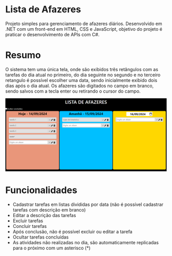 # Lista de Afazeres
Projeto simples para gerenciamento de afazeres diários. Desenvolvido em .NET com um front-end em HTML, CSS e JavaScript, objetivo do projeto é praticar o desenvolvimento de APIs com C#.

# Resumo
O sistema tem uma única tela, onde são exibidos três retângulos com as tarefas do dia atual no primeiro, do dia seguinte no segundo e no terceiro retangulo é possível escolher uma data, sendo inicialmente exibido dois dias após o dia atual.
Os afazeres são digitados no campo em branco, sendo salvos com a tecla enter ou retirando o cursor do campo.

![alt text](image-1.png)

# Funcionalidades
- Cadastrar tarefas em listas divididas por data (não é possível cadastrar tarefas com descrição em branco)
- Editar a descrição das tarefas
- Excluir tarefas
- Concluir tarefas
- Após conclusão, não é possível excluir ou editar a tarefa
- Ocultar tarefas concluídas
- As atividades não realizadas no dia, são automaticamente replicadas para o próximo com um asterisco (*)
